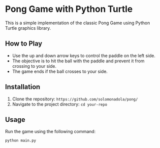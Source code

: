 # Pong Game with Python Turtle

This is a simple implementation of the classic Pong Game using Python Turtle graphics library.

## How to Play

- Use the up and down arrow keys to control the paddle on the left side.
- The objective is to hit the ball with the paddle and prevent it from crossing to your side.
- The game ends if the ball crosses to your side.

## Installation

1. Clone the repository: `https://github.com/solomonadola/pong/`
2. Navigate to the project directory: `cd your-repo`

## Usage

Run the game using the following command:

```bash
python main.py

